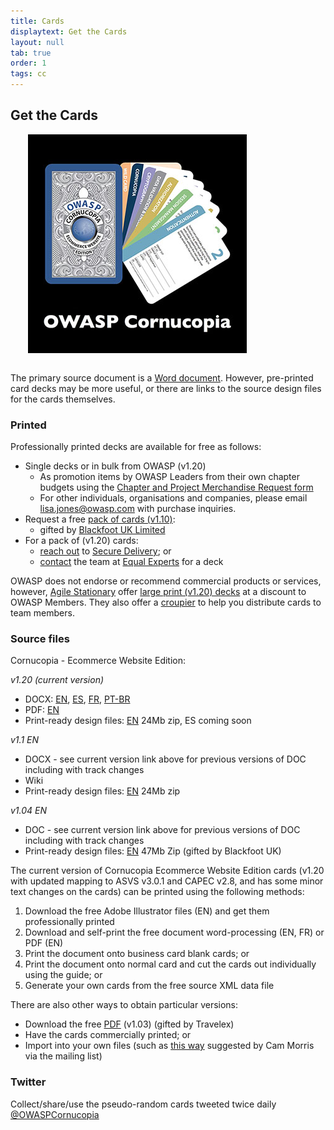 ```yaml
---
title: Cards
displaytext: Get the Cards
layout: null
tab: true
order: 1
tags: cc
---
```


## Get the Cards

<img src="assets/images/Cornucopia-square-logo-350.jpg" alt="OWASP Cornucopia deck and cards" class="fa-pull-right" style="margin:0 0 1em 2em;">

The primary source document is a [Word document](https://github.com/OWASP/www-project-cornucopia/tree/master/assets/files/ecommerce/EN). However, pre-printed card decks may be more useful, or there are links to the source design files for the cards themselves.

### Printed

Professionally printed decks are available for free as follows:

* Single decks or in bulk from OWASP (v1.20)
  * As promotion items by OWASP Leaders from their own chapter budgets using the [Chapter and Project Merchandise Request form](https://docs.google.com/a/owasp.org/forms/d/e/1FAIpQLSez9mV97HuqvYhCldE2hYhX3UjQM1oO5bLy44HkOZSpni0OzQ/viewform?formkey=dF85bGtvdWdrd2JjYldNZ1gxSkJxaEE6MQ)
  * For other individuals, organisations and companies, please email [lisa.jones@owasp.com](mailto:lisa.jones@owasp.com) with purchase inquiries.
* Request a free [pack of cards (v1.10)](http://blackfootuk.com/cornucopia/receive-a-set-of-cards/):
  * gifted by [Blackfoot UK Limited](http://blackfootuk.com/)
* For a pack of (v1.20) cards:
  * [reach out](mailto:cornucopia@securedelivery.io?subject=Cornucopia) to [Secure Delivery](https://securedelivery.io); or 
  * [contact](mailto:kcollier@equalexperts.com?subject=Cornucopia) the team at [Equal Experts](https://www.equalexperts.com/) for a deck 

OWASP does not endorse or recommend commercial products or services, however, [Agile Stationary](https://agilestationery.co.uk/) offer [large print (v1.20) decks](https://agilestationery.co.uk/products/owasp-cornucopia-card-deck-ecommerce-website-edition) at a discount to OWASP Members. They also offer a [croupier](https://croupier.agilestationery.co.uk/) to help you distribute cards to team members.

### Source files

Cornucopia - Ecommerce Website Edition:

*v1.20 (current version)*
  * DOCX: [EN](https://github.com/OWASP/www-project-cornucopia/tree/master/assets/files/ecommerce/EN), [ES](https://github.com/OWASP/www-project-cornucopia/tree/master/assets/files/ecommerce/ES), [FR](https://github.com/grandtom/OWASP-Cornucopia-Translate-Cards---FR), [PT-BR](https://github.com/wagnerfusca/OWASP-Cornucopia-Translate-Cards---PT)
  * PDF: [EN](assets/files/Owasp-cornucopia-ecommerce_website-EN.pdf)
  * Print-ready design files: [EN](https://drive.google.com/open?id=0ByNJ8mfWALwjNXpQMUNBYnJsT2QyQ0lkb3VNX1BCM3JLNlBZ) 24Mb zip, ES coming soon

*v1.1 EN*
 * DOCX - see current version link above for previous versions of DOC including with track changes
 * Wiki
 * Print-ready design files: [EN](https://drive.google.com/open?id=0ByNJ8mfWALwjb283ZE5GNmFMM2FGWGl2WC14aDJDQ0ZsNk00) 24Mb zip

*v1.04 EN*
 * DOC - see current version link above for previous versions of DOC including with track changes
 * Print-ready design files: [EN](https://4ed64fe7f7e3f627b8d0-bc104063a9fe564c2d8a75b1e218477a.ssl.cf2.rackcdn.com/cornucopia-ecom-1v04-blackfoot.zip) 47Mb Zip (gifted by Blackfoot UK) 

The current version of Cornucopia Ecommerce Website Edition cards (v1.20 with updated mapping to ASVS v3.0.1 and CAPEC v2.8, and has some minor text changes on the cards) can be printed using the following methods:

1. Download the free Adobe Illustrator files (EN) and get them professionally printed
1. Download and self-print the free document word-processing (EN, FR) or PDF (EN)
 1. Print the document onto business card blank cards; or
 1. Print the document onto normal card and cut the cards out individually using the guide; or
1. Generate your own cards from the free source XML data file

There are also other ways to obtain particular versions:

* Download the free [PDF](assets/files/Owasp_cornucopia_printreadyimages-1v03.zip) (v1.03) (gifted by Travelex)
 * Have the cards commercially printed; or
 * Import into your own files (such as [this way](http://lists.owasp.org/pipermail/owasp_cornucopia/2014-January/000018.html) suggested by Cam Morris via the mailing list)

### Twitter

Collect/share/use the pseudo-random cards tweeted twice daily [@OWASPCornucopia](https://twitter.com/OWASPCornucopia)



